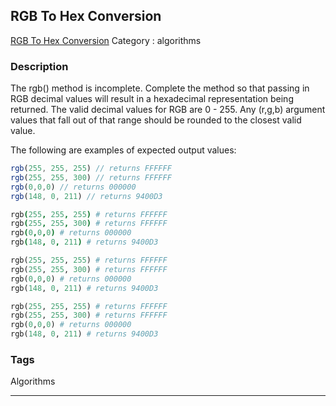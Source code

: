 ## RGB To Hex Conversion
[RGB To Hex Conversion](https://www.codewars.com/kata/rgb-to-hex-conversion)
Category : algorithms

### Description
The rgb() method is incomplete. Complete the method so that passing in RGB decimal values will result in a hexadecimal representation being returned.  The valid decimal values for RGB are 0 - 255.  Any (r,g,b) argument values that fall out of that range should be rounded to the closest valid value. 

The following are examples of  expected output values:
```javascript
rgb(255, 255, 255) // returns FFFFFF
rgb(255, 255, 300) // returns FFFFFF
rgb(0,0,0) // returns 000000
rgb(148, 0, 211) // returns 9400D3
```
```coffeescript
rgb(255, 255, 255) # returns FFFFFF
rgb(255, 255, 300) # returns FFFFFF
rgb(0,0,0) # returns 000000
rgb(148, 0, 211) # returns 9400D3
```
```ruby
rgb(255, 255, 255) # returns FFFFFF
rgb(255, 255, 300) # returns FFFFFF
rgb(0,0,0) # returns 000000
rgb(148, 0, 211) # returns 9400D3
```
```python
rgb(255, 255, 255) # returns FFFFFF
rgb(255, 255, 300) # returns FFFFFF
rgb(0,0,0) # returns 000000
rgb(148, 0, 211) # returns 9400D3
```

### Tags
Algorithms

- - -

